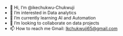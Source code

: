 - 👋 Hi, I’m @ikechukwu-Chukwuji
- 👀 I’m interested in Data analytics
- 🌱 I’m currently learning AI and Automation
- 💞️ I’m looking to collaborate on data projects
- 📫 How to reach me Gmail: Ikchukwuji65@gmail.com

<!---
ikechukwu-Chukwuji/ikechukwu-Chukwuji is a ✨ special ✨ repository because its `README.md` (this file) appears on your GitHub profile.
You can click the Preview link to take a look at your changes.
--->
